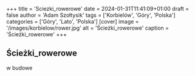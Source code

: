 +++
title = 'Sciezki_rowerowe'
date = 2024-01-31T11:41:09+01:00
draft = false
author = 'Adam Szołtysik'
tags = ['Korbielów', 'Góry', 'Polska']
categories = ['Góry', 'Lato', 'Polska']
[cover]
    image = '/images/korbielow/rower.jpg'
    alt = 'Ścieżki_rowerowe'
    caption = 'Ścieżki_rowerowe'
+++

## Ścieżki_rowerowe

w budowe